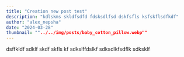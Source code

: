 ```yaml
---
title: "Creation new post test"
description: "kdlskms skldfsdfd fdsksdlfsd dskfsfls ksfskflsdfkdf"
author: "alex_nepsha"
date: "2024-03-28"
thumbnail: ""../../img/posts/baby_cotton_pillow.webp""
---
```


dsffkldf sdklf skdf skfls kf sdkslffdslkf sdksdlkfsdflk sdksklf
